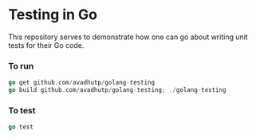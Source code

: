 # Testing in Go

This repository serves to demonstrate how one can go about writing unit tests for their Go code.

### To run
```go
go get github.com/avadhutp/golang-testing
go build github.com/avadhutp/golang-testing; ./golang-testing
```

### To test
```go
go test
```
